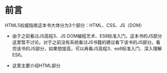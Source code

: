 # 前言
HTML5权威指南这本书大体分为3个部分：HTML、CSS、JS（DOM）
- 由于之前看过JS高程3、JS DOM编程艺术、ES6标准入门，这本书的JS部分这里暂不讨论。对于之前没有系统看过JS书籍的建议看下该书的JS部分。看完该书的JS部分，如果想提高，可以再看JS高程3、es6标准入门、深入理解ES6。

- 这里主要介绍HTML部分
